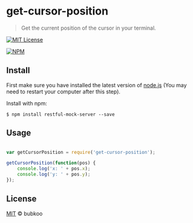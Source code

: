 # get-cursor-position

> Get the current position of the cursor in your terminal.
 
[![MIT License](https://img.shields.io/badge/license-MIT_License-green.svg?style=flat-square)](https://github.com/bubkoo/get-cursor-position/blob/master/LICENSE)
 
[![NPM](https://nodei.co/npm/get-cursor-position.png)](https://nodei.co/npm/get-cursor-position/)
 

## Install
 
 
First make sure you have installed the latest version of [node.js](http://nodejs.org/) 
(You may need to restart your computer after this step).

Install with npm:

```
$ npm install restful-mock-server --save
```

## Usage

```js

var getCursorPosition = require('get-cursor-position');

getCursorPosition(function(pos) {
    console.log('x: ' + pos.x);
    console.log('y: ' + pos.y);
});

```

## License

[MIT](https://github.com/bubkoo/get-cursor-position/blob/master/LICENSE) © bubkoo

